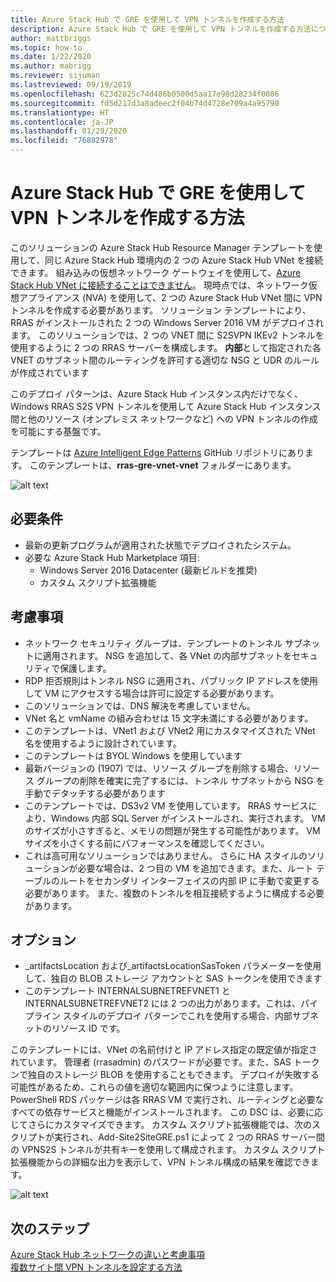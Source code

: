 ```yaml
---
title: Azure Stack Hub で GRE を使用して VPN トンネルを作成する方法
description: Azure Stack Hub で GRE を使用して VPN トンネルを作成する方法について説明します。
author: mattbriggs
ms.topic: how-to
ms.date: 1/22/2020
ms.author: mabrigg
ms.reviewer: sijuman
ms.lastreviewed: 09/19/2019
ms.openlocfilehash: 623d2825c74d486b0500d5aa17e98d28234f0086
ms.sourcegitcommit: fd5d217d3a8adeec2f04b74d4728e709a4a95790
ms.translationtype: HT
ms.contentlocale: ja-JP
ms.lasthandoff: 01/29/2020
ms.locfileid: "76882978"
---
```

# <a name="how-to-create-a-vpn-tunnel-using-gre-in-azure-stack-hub"></a>Azure Stack Hub で GRE を使用して VPN トンネルを作成する方法

このソリューションの Azure Stack Hub Resource Manager テンプレートを使用して、同じ Azure Stack Hub 環境内の 2 つの Azure Stack Hub VNet を接続できます。 組み込みの仮想ネットワーク ゲートウェイを使用して、[Azure Stack Hub VNet に接続することはできません](https://docs.microsoft.com/azure-stack/user/azure-stack-network-differences)。 現時点では、ネットワーク仮想アプライアンス (NVA) を使用して、2 つの Azure Stack Hub VNet 間に VPN トンネルを作成する必要があります。 ソリューション テンプレートにより、RRAS がインストールされた 2 つの Windows Server 2016 VM がデプロイされます。 このソリューションでは、2 つの VNET 間に S2SVPN IKEv2 トンネルを使用するように 2 つの RRAS サーバーを構成します。 **内部**として指定された各 VNET のサブネット間のルーティングを許可する適切な NSG と UDR のルールが作成されています 

このデプロイ パターンは、Azure Stack Hub インスタンス内だけでなく、Windows RRAS S2S VPN トンネルを使用して Azure Stack Hub インスタンス間と他のリソース (オンプレミス ネットワークなど) への VPN トンネルの作成を可能にする基盤です。

テンプレートは [Azure Intelligent Edge Patterns](https://github.com/Azure-Samples/azure-intelligent-edge-patterns) GitHub リポジトリにあります。 このテンプレートは、**rras-gre-vnet-vnet** フォルダーにあります。 

![alt text](./media/azure-stack-network-howto-vpn-tunnel-gre/overview.png)

## <a name="requirements"></a>必要条件

- 最新の更新プログラムが適用された状態でデプロイされたシステム。 
- 必要な Azure Stack Hub Marketplace 項目:
    -  Windows Server 2016 Datacenter (最新ビルドを推奨)
    -  カスタム スクリプト拡張機能

## <a name="things-to-consider"></a>考慮事項

- ネットワーク セキュリティ グループは、テンプレートのトンネル サブネットに適用されます。 NSG を追加して、各 VNet の内部サブネットをセキュリティで保護します。
- RDP 拒否規則はトンネル NSG に適用され、パブリック IP アドレスを使用して VM にアクセスする場合は許可に設定する必要があります。
- このソリューションでは、DNS 解決を考慮していません。
- VNet 名と vmName の組み合わせは 15 文字未満にする必要があります。
- このテンプレートは、VNet1 および VNet2 用にカスタマイズされた VNet 名を使用するように設計されています。
- このテンプレートは BYOL Windows を使用しています
- 最新バージョンの (1907) では、リソース グループを削除する場合、リソース グループの削除を確実に完了するには、トンネル サブネットから NSG を手動でデタッチする必要があります
- このテンプレートでは、DS3v2 VM を使用しています。 RRAS サービスにより、Windows 内部 SQL Server がインストールされ、実行されます。 VM のサイズが小さすぎると、メモリの問題が発生する可能性があります。 VM サイズを小さくする前にパフォーマンスを確認してください。
- これは高可用なソリューションではありません。 さらに HA スタイルのソリューションが必要な場合は、2 つ目の VM を追加できます。また、ルート テーブルのルートをセカンダリ インターフェイスの内部 IP に手動で変更する必要があります。 また、複数のトンネルを相互接続するように構成する必要があります。

## <a name="options"></a>オプション

- _artifactsLocation および_artifactsLocationSasToken パラメーターを使用して、独自の BLOB ストレージ アカウントと SAS トークンを使用できます
- このテンプレート INTERNALSUBNETREFVNET1 と INTERNALSUBNETREFVNET2 には 2 つの出力があります。これは、パイプライン スタイルのデプロイ パターンでこれを使用する場合、内部サブネットのリソース ID です。

このテンプレートには、VNet の名前付けと IP アドレス指定の既定値が指定されています。 管理者 (rrasadmin) のパスワードが必要です。また、SAS トークンで独自のストレージ BLOB を使用することもできます。 デプロイが失敗する可能性があるため、これらの値を適切な範囲内に保つように注意します。 PowerShell RDS パッケージは各 RRAS VM で実行され、ルーティングと必要なすべての依存サービスと機能がインストールされます。 この DSC は、必要に応じてさらにカスタマイズできます。 カスタム スクリプト拡張機能では、次のスクリプトが実行され、Add-Site2SiteGRE.ps1 によって 2 つの RRAS サーバー間の VPNS2S トンネルが共有キーを使用して構成されます。 カスタム スクリプト拡張機能からの詳細な出力を表示して、VPN トンネル構成の結果を確認できます。

![alt text](./media/azure-stack-network-howto-vpn-tunnel-gre/s2svpntunnel.png)

## <a name="next-steps"></a>次のステップ

[Azure Stack Hub ネットワークの違いと考慮事項](azure-stack-network-differences.md)  
[複数サイト間 VPN トンネルを設定する方法](network-howto-vpn-tunnel.md)